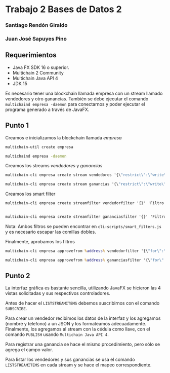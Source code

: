 # Trabajo 2 Bases de Datos 2

### Santiago Rendón Giraldo
### Juan José Sapuyes Pino

## Requerimientos

* Java FX SDK 16 o superior. 
* Multichain 2 Community
* Multichain Java API 4
* JDK 15

Es necesario tener una blockchain llamada empresa con un stream llamado vendedores y otro ganancias. También se debe ejecutar el comando `multichaind empresa -daemon` para conectarnos y poder ejecutar el programa generado a través de JavaFX.

## Punto 1

Creamos e inicializamos la blockchain llamada *empresa*
```bat
multichain-util create empresa

multichaind empresa -daemon
```
Creamos los streams *vendedores* y *ganancias*
```bat
multichain-cli empresa create stream vendedores '{\"restrict\":\"write\"}'

multichain-cli empresa create stream ganancias '{\"restrict\":\"write\"}'
```
Creamos los smart filter

```bat
multichain-cli empresa create streamfilter vendedorfilter '{}' 'Filtro 1'


multichain-cli empresa create streamfilter gananciasfilter '{}' 'Filtro 2'
```
Nota: Ambos filtros se pueden encontrar en `cli-scripts/smart_filters.js` y
es necesario escapar las comillas dobles.


Finalmente, aprobamos los filtros
```bat
multichain-cli empresa approvefrom %address% vendedorfilter '{\"for\":\"vendedores\",\"approve\":true}'

multichain-cli empresa approvefrom %address% gananciasfilter '{\"for\":\"ganancias\",\"approve\":true}'
```


## Punto 2

La interfaz gráfica es bastante sencilla, utilizando JavaFX se hicieron las 4 vistas solicitadas y sus respectivos controladores. 

Antes de hacer el `LISTSTREAMITEMS` debemos suscribirnos con el comando `SUBSCRIBE`.

Para crear un vendedor recibimos los datos de la interfaz y los agregamos (nombre y telefono) a un JSON y los formateamos adecuadamente. Finalmente, los agregamos al stream con la cédula como llave, con el comando `PUBLISH` usando `Multichain Java API 4`.

Para registrar una ganancia se hace el mismo procedimiento, pero sólo se agrega el campo valor.

Para listar los vendedores y sus ganancias se usa el comando `LISTSTREAMITEMS` en cada stream y se hace el mapeo correspondiente.
